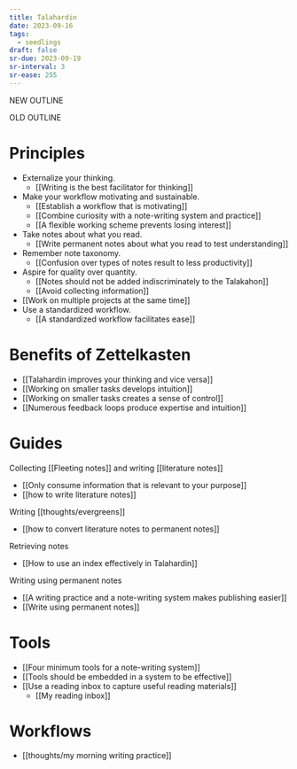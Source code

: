 ```yaml
---
title: Talahardin
date: 2023-09-16
tags:
  - seedlings
draft: false
sr-due: 2023-09-19
sr-interval: 3
sr-ease: 255
---
```

NEW OUTLINE

OLD OUTLINE

# Principles

- Externalize your thinking.
   - [[Writing is the best facilitator for thinking]]
- Make your workflow motivating and sustainable.
   - [[Establish a workflow that is motivating]]
   - [[Combine curiosity with a note-writing system and practice]]
   - [[A flexible working scheme prevents losing interest]]
- Take notes about what you read.
   - [[Write permanent notes about what you read to test understanding]]
- Remember note taxonomy.
   - [[Confusion over types of notes result to less productivity]]
- Aspire for quality over quantity.
   - [[Notes should not be added indiscriminately to the Talakahon]]
   - [[Avoid collecting information]]
- [[Work on multiple projects at the same time]]
- Use a standardized workflow.
   - [[A standardized workflow facilitates ease]]

# Benefits of Zettelkasten

- [[Talahardin improves your thinking and vice versa]]
- [[Working on smaller tasks develops intuition]]
- [[Working on smaller tasks creates a sense of control]]
- [[Numerous feedback loops produce expertise and intuition]]

# Guides

Collecting [[Fleeting notes]] and writing [[literature notes]]

- [[Only consume information that is relevant to your purpose]]
- [[how to write literature notes]]

Writing [[thoughts/evergreens]]

- [[how to convert literature notes to permanent notes]]

Retrieving notes

- [[How to use an index effectively in Talahardin]]

Writing using permanent notes

- [[A writing practice and a note-writing system makes publishing easier]]
- [[Write using permanent notes]]

# Tools

- [[Four minimum tools for a note-writing system]]
- [[Tools should be embedded in a system to be effective]]
- [[Use a reading inbox to capture useful reading materials]]
   - [[My reading inbox]]

# Workflows

- [[thoughts/my morning writing practice]]

